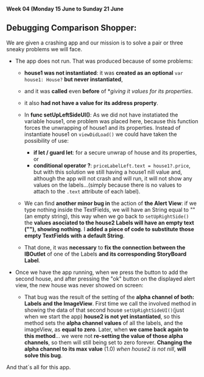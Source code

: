 **Week 04 (Monday 15 June to Sunday 21 June**
 
## Debugging Comparison Shopper: 
We are given a crashing app and our mission is to solve a pair or three sneaky problems we will face.  


- The app does not run. That was produced because of some problems:
  - **house1 was not instantiated**: it was **created as an optional** `var house1: House?` **but never instantiated**,
  - and it was **called** even **before** of **giving it values for its properties*.
  - it also **had not have a value for its address property**.
  - In **func setUpLeftSideUI()**: As we did not have instatiated the variable house1, one problem was placed here, because this function forces the unwrapping of house1 and its properties. Instead of instantiate house1 on `viewDidLoad()` we could have taken the possibility of use:
    - **if let / guard let**: for a secure unwrap of house and its properties, or 
    - **conditional operator ?**: `priceLabelLeft.text = house1?.price`, but with this solution we still having a house1 nill value and, although the app will not crash and will run, it will not show any values on the labels...(simply because there is no values to attach to the `.text` attribute of each label).  

  - We can find **another minor bug in** the action of **the Alert View**: if we type nothing inside the TextFields, we will have an String equal to "" (an empty string), this way when we go back to `setUpRightSide()` the **values asociated to the house2 Labels will have an empty text (""), showing nothing**. I **added** **a piece of code to substitute those empty TextFields with a default String**.
  - That done, it was **necessary** to **fix the connection between the IBOutlet** of one of the Labels **and its corresponding StoryBoard Label**.
 
- Once we have the app running, when we press the button to add the second house, and after pressing the "ok" button on the displayed alert view, the new house was never showed on screen:
  - That bug was the result of the setting of the **alpha channel of both: Labels and the ImageView**. First time we call the involved method in showing the data of that second house `setUpRightSideUI()`(just when we start the app) **house2 is not yet instantiated**, so this method sets the **alpha channel values** of all the labels, and the imageView, as **equal to zero**. Later, when **we came back again to this method**... we were not **re-setting the value of those alpha channels**, so them will still being set to zero forever. **Changing the alpha channel to its max value** (1.0) *when house2 is not nill*, **will solve this bug**.

And that´s all for this app.  
